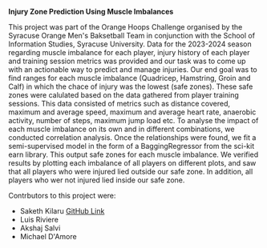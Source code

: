 **Injury Zone Prediction Using Muscle Imbalances**

This project was part of the Orange Hoops Challenge organised by the Syracuse Orange Men's Baksetball Team in conjunction with the School of Information Studies, Syracuse University. Data for the 2023-2024 season regarding muscle imbalance for each player, injury history of each player and training session metrics was provided and our task was to come up with an actionable way to predict and manage injuries. 
Our end goal was to find ranges for each muscle imbalance (Quadricep, Hamstring, Groin and Calf) in which the chace of injury was the lowest (safe zones). These safe zones were calulated based on the data gathered from player training sessions. This data consisted of metrics such as distance covered, maximum and average speed, maximum and average heart rate, anaerobic activity, number of steps, maximum jump load etc. To analyse the impact of each muscle imbalance on its own and in different combinations, we conducted correlation analysis. Once the relationships were found, we fit a semi-supervised model in the form of a BaggingRegressor from the sci-kit earn library. This output safe zones for each muscle imbalance. We verified results by plotting each imbalance of all players on different plots, and saw that all players who were injured lied outside our safe zone. In addition, all players who wer not injured lied inside our safe zone.

Contrbutors to this project were:
* Saketh Kilaru [GitHub Link](https://github.com/sakethkilaru)
* Luis Riviere
* Akshaj Salvi
* Michael D'Amore
